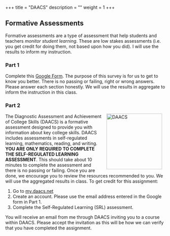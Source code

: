 +++
title = "DAACS"
description = ""
weight = 1
+++

## Formative Assessments

Formative assessments are a type of assessment that help students and teachers *monitor student learning*. These are low stakes assessments (i.e. you get credit for doing them, not based upon how you did). I will use the results to inform my instruction.

### Part 1

Complete this [Google Form](https://forms.gle/FGsUWy61k8A3ujYH9). The purpose of this survey is for us to get to know you better. There is no passing or failing, right or wrong answers. Please answer each section honestly. We will use the results in aggregate to inform the instruction in this class.

### Part 2

<img src='/slides/images/hex/DAACS.png' alt = 'DAACS' align = 'right'  style="height:175px; padding-left:10px; padding-right:10px;"/>

The Diagnostic Assessment and Achievement of College Skills (DAACS) is a formative assessment designed to provide you with information about key college skills. DAACS includes assessments in self-regulated learning, mathematics, reading, and writing. **YOU ARE ONLY REQUIRED TO COMPLETE THE SELF-REGULATED LEARNING ASSESSMENT**. This should take about 10 minutes to complete the assessment and there is no passing or failing. Once you are done, we encourage you to review the resources recommended to you. We will use the aggregated results in class. To get credit for this assignment:

1. Go to [my.daacs.net](https://my.daacs.net)
2. Create an account. Please use the email address entered in the Google form in Part 1.
3. Complete the Self-Regulated Learning (SRL) assessment.

You will receive an email from me through DAACS inviting you to a course within DAACS. Please accept the invitation as this will be how we can verify that you have completed the assignment.

